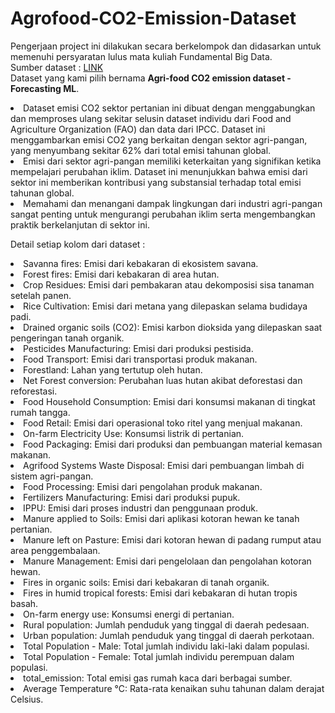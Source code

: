 # Agrofood-CO2-Emission-Dataset
Pengerjaan project ini dilakukan secara berkelompok dan didasarkan untuk memenuhi persyaratan lulus mata kuliah Fundamental Big Data. <br>
Sumber dataset : [LINK](https://www.kaggle.com/datasets/alessandrolobello/agri-food-co2-emission-dataset-forecasting-ml) <br>
Dataset yang kami pilih bernama <b>Agri-food CO2 emission dataset - Forecasting ML</b>. <br>
<li>Dataset emisi CO2 sektor pertanian ini dibuat dengan menggabungkan dan memproses ulang sekitar selusin dataset individu dari Food and Agriculture Organization (FAO) dan data dari IPCC. Dataset ini menggambarkan emisi CO2 yang berkaitan dengan sektor agri-pangan, yang menyumbang sekitar 62% dari total emisi tahunan global. </li>
<li>Emisi dari sektor agri-pangan memiliki keterkaitan yang signifikan ketika mempelajari perubahan iklim. Dataset ini menunjukkan bahwa emisi dari sektor ini memberikan kontribusi yang substansial terhadap total emisi tahunan global. </li>
<li>Memahami dan menangani dampak lingkungan dari industri agri-pangan sangat penting untuk mengurangi perubahan iklim serta mengembangkan praktik berkelanjutan di sektor ini. </li>

Detail setiap kolom dari dataset : <br>
<li> Savanna fires: Emisi dari kebakaran di ekosistem savana. </li>
<li> Forest fires: Emisi dari kebakaran di area hutan. </li>
<li> Crop Residues: Emisi dari pembakaran atau dekomposisi sisa tanaman setelah panen. </li>
<li> Rice Cultivation: Emisi dari metana yang dilepaskan selama budidaya padi. </li>
<li> Drained organic soils (CO2): Emisi karbon dioksida yang dilepaskan saat pengeringan tanah organik. </li>
<li> Pesticides Manufacturing: Emisi dari produksi pestisida. </li>
<li> Food Transport: Emisi dari transportasi produk makanan. </li>
<li> Forestland: Lahan yang tertutup oleh hutan. </li>
<li> Net Forest conversion: Perubahan luas hutan akibat deforestasi dan reforestasi. </li>
<li> Food Household Consumption: Emisi dari konsumsi makanan di tingkat rumah tangga. </li>
<li> Food Retail: Emisi dari operasional toko ritel yang menjual makanan. </li>
<li> On-farm Electricity Use: Konsumsi listrik di pertanian. </li>
<li> Food Packaging: Emisi dari produksi dan pembuangan material kemasan makanan. </li>
<li> Agrifood Systems Waste Disposal: Emisi dari pembuangan limbah di sistem agri-pangan. </li>
<li> Food Processing: Emisi dari pengolahan produk makanan. </li>
<li> Fertilizers Manufacturing: Emisi dari produksi pupuk. </li>
<li> IPPU: Emisi dari proses industri dan penggunaan produk. </li>
<li> Manure applied to Soils: Emisi dari aplikasi kotoran hewan ke tanah pertanian. </li>
<li> Manure left on Pasture: Emisi dari kotoran hewan di padang rumput atau area penggembalaan. </li>
<li> Manure Management: Emisi dari pengelolaan dan pengolahan kotoran hewan. </li>
<li> Fires in organic soils: Emisi dari kebakaran di tanah organik. </li>
<li> Fires in humid tropical forests: Emisi dari kebakaran di hutan tropis basah. </li>
<li> On-farm energy use: Konsumsi energi di pertanian. </li>
<li> Rural population: Jumlah penduduk yang tinggal di daerah pedesaan. </li>
<li> Urban population: Jumlah penduduk yang tinggal di daerah perkotaan. </li>
<li> Total Population - Male: Total jumlah individu laki-laki dalam populasi. </li>
<li> Total Population - Female: Total jumlah individu perempuan dalam populasi. </li>
<li> total_emission: Total emisi gas rumah kaca dari berbagai sumber. </li>
<li> Average Temperature °C: Rata-rata kenaikan suhu tahunan dalam derajat Celsius. </li>
